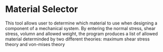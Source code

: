 # Material Selector
This tool allows user to determine which material to use when designing a component of a mechanical system.
By entering the normal stress, shear stress, volumn and allowed weight, the program produces a list of allowed material determinded by two different theories: maximum shear stress theory and von-mises theory

